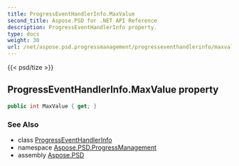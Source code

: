 ```yaml
---
title: ProgressEventHandlerInfo.MaxValue
second_title: Aspose.PSD for .NET API Reference
description: ProgressEventHandlerInfo property. 
type: docs
weight: 30
url: /net/aspose.psd.progressmanagement/progresseventhandlerinfo/maxvalue/
---
```

{{< psd/tize >}}
## ProgressEventHandlerInfo.MaxValue property

```csharp
public int MaxValue { get; }
```

### See Also

* class [ProgressEventHandlerInfo](../)
* namespace [Aspose.PSD.ProgressManagement](../../progresseventhandlerinfo/)
* assembly [Aspose.PSD](../../../)


